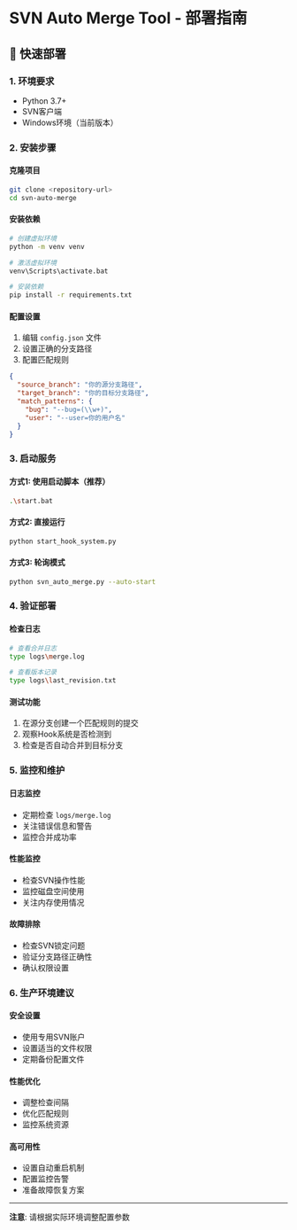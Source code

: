 # SVN Auto Merge Tool - 部署指南

## 🚀 快速部署

### 1. 环境要求
- Python 3.7+
- SVN客户端
- Windows环境（当前版本）

### 2. 安装步骤

#### 克隆项目
```bash
git clone <repository-url>
cd svn-auto-merge
```

#### 安装依赖
```bash
# 创建虚拟环境
python -m venv venv

# 激活虚拟环境
venv\Scripts\activate.bat

# 安装依赖
pip install -r requirements.txt
```

#### 配置设置
1. 编辑 `config.json` 文件
2. 设置正确的分支路径
3. 配置匹配规则

```json
{
  "source_branch": "你的源分支路径",
  "target_branch": "你的目标分支路径",
  "match_patterns": {
    "bug": "--bug=(\\w+)",
    "user": "--user=你的用户名"
  }
}
```

### 3. 启动服务

#### 方式1: 使用启动脚本（推荐）
```bash
.\start.bat
```

#### 方式2: 直接运行
```bash
python start_hook_system.py
```

#### 方式3: 轮询模式
```bash
python svn_auto_merge.py --auto-start
```

### 4. 验证部署

#### 检查日志
```bash
# 查看合并日志
type logs\merge.log

# 查看版本记录
type logs\last_revision.txt
```

#### 测试功能
1. 在源分支创建一个匹配规则的提交
2. 观察Hook系统是否检测到
3. 检查是否自动合并到目标分支

### 5. 监控和维护

#### 日志监控
- 定期检查 `logs/merge.log`
- 关注错误信息和警告
- 监控合并成功率

#### 性能监控
- 检查SVN操作性能
- 监控磁盘空间使用
- 关注内存使用情况

#### 故障排除
- 检查SVN锁定问题
- 验证分支路径正确性
- 确认权限设置

### 6. 生产环境建议

#### 安全设置
- 使用专用SVN账户
- 设置适当的文件权限
- 定期备份配置文件

#### 性能优化
- 调整检查间隔
- 优化匹配规则
- 监控系统资源

#### 高可用性
- 设置自动重启机制
- 配置监控告警
- 准备故障恢复方案

---

**注意**: 请根据实际环境调整配置参数

